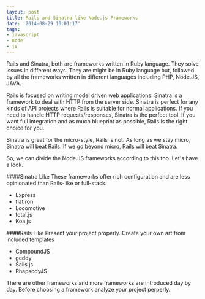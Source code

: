 ```yaml
---
layout: post
title: Rails and Sinatra like Node.js Frameworks
date: '2014-08-29 10:01:17'
tags:
- javascript
- node
- js
---
```


Rails and Sinatra, both are frameworks written in Ruby language. They solve issues in different ways. They are might be in Ruby language but, followed by all the frameworks written in different languages including PHP, Node.JS, JAVA.

Rails is focused on writing model driven web applications. Sinatra is a framework to deal with HTTP from the server side. Sinatra is perfect for any kinds of API projects where Rails is suitable for normal applications. If you need to handle HTTP requests/responses, Sinatra is the perfect tool. If you want full integration and as much blueprint as possible, Rails is the right choice for you.

Sinatra is great for the micro-style, Rails is not. As long as we stay micro, Sinatra will beat Rails. If we go beyond micro, Rails will beat Sinatra.

So, we can divide the Node.JS frameworks according to this too. Let's have a look.

####Sinatra Like
These frameworks offer rich configuration and are less opinionated than Rails-like or full-stack.

- Express
- flatiron
- Locomotive
- total.js
- Koa.js

####Rails Like
Present your project properly. Create your own art from included templates

- CompoundJS
- geddy
- Sails.js
- RhapsodyJS

There are other frameworks and more frameworks are introduced day by day. Before choosing a framework analyze your project perperly.